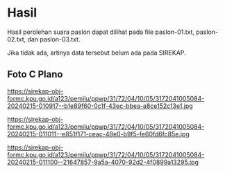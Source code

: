 # Hasil

Hasil perolehan suara paslon dapat dilihat pada file paslon-01.txt, paslon-02.txt, dan paslon-03.txt.

Jika tidak ada, artinya data tersebut belum ada pada SIREKAP.

## Foto C Plano

https://sirekap-obj-formc.kpu.go.id/a123/pemilu/ppwp/31/72/04/10/05/3172041005084-20240215-010917--b1e89f60-0c1f-43ec-bbea-a8ce152c13e1.jpg

https://sirekap-obj-formc.kpu.go.id/a123/pemilu/ppwp/31/72/04/10/05/3172041005084-20240215-011011--e851f171-ceac-48e0-b9f5-fe60fd6fc85e.jpg

https://sirekap-obj-formc.kpu.go.id/a123/pemilu/ppwp/31/72/04/10/05/3172041005084-20240215-011100--21647857-9a5a-4070-92d2-4f0899a13295.jpg
